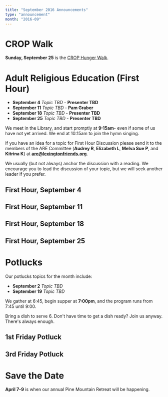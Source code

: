 ```yaml
---
title: "September 2016 Announcements"
type: "announcement"
month: "2016-09"
---
```


# CROP Walk

**Sunday, September 25** is the [CROP Hunger Walk](http://www.crophungerwalk.org/lexingtonky).

# Adult Religious Education (First Hour)

* **September 4** *Topic TBD* - **Presenter TBD**
* **September 11** *Topic TBD* - **Pam Graber**
* **September 18** *Topic TBD* - **Presenter TBD**
* **September 25** *Topic TBD* - **Presenter TBD**

We meet in the Library, and start promptly at **9:15am**- even if some of us have
not yet arrived.  We end at 10:15am to join the hymn singing.

If you have an idea for a topic for First Hour Discussion please send it to
the members of the ARE Committee (**Audrey R**, **Elizabeth L**, **Melva
Sue P**, and **Kitrina K**) at **are@lexingtonfriends.org**.

We usually (but not always) anchor the discussion with a reading.  We encourage
you to lead the discussion of your topic, but we will seek another leader if
you prefer.

## First Hour, September 4
## First Hour, September 11
## First Hour, September 18
## First Hour, September 25

# Potlucks

Our potlucks topics for the month include:

* **September 2** *Topic TBD*
* **September 19** *Topic TBD*

We gather at 6:45, begin supper at **7:00pm**, and the program runs from 7:45 until 9:00.

Bring a dish to serve 6. Don't have time to get a dish ready?  Join us anyway.
There's always enough.  

## 1st Friday Potluck
## 3rd Friday Potluck

# Save the Date

**April 7-9** is when our annual Pine Mountain Retreat will be happening.
